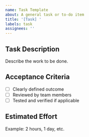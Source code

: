 ```yaml
---
name: Task Template
about: A general task or to-do item
title: '[Task] '
labels: task
assignees: ''
---
```


## Task Description

Describe the work to be done.

## Acceptance Criteria

- [ ] Clearly defined outcome
- [ ] Reviewed by team members
- [ ] Tested and verified if applicable

## Estimated Effort

Example: 2 hours, 1 day, etc.